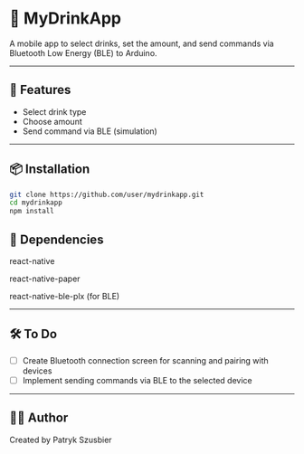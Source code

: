 # 🥤 MyDrinkApp

A mobile app to select drinks, set the amount, and send commands via Bluetooth Low Energy (BLE) to Arduino.

---

## 🚀 Features

- Select drink type
- Choose amount
- Send command via BLE (simulation)

---

## 📦 Installation

```bash
git clone https://github.com/user/mydrinkapp.git
cd mydrinkapp
npm install
```

## 📱 Dependencies

react-native

react-native-paper

react-native-ble-plx (for BLE)

---

## 🛠️ To Do

- [ ] Create Bluetooth connection screen for scanning and pairing with devices
- [ ] Implement sending commands via BLE to the selected device

---

## 🧑‍💻 Author

Created by Patryk Szusbier
